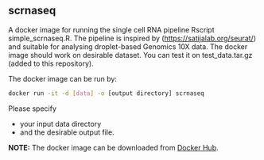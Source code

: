 ## scrnaseq

A docker image for running the single cell RNA pipeline Rscript simple_scrnaseq.R. 
The pipeline is inspired by (https://satijalab.org/seurat/) and suitable for analysing droplet-based Genomics 10X data. 
The docker image should work on desirable dataset. You can test it on test_data.tar.gz (added to this repository).

The docker image can be run by:


```bash
docker run -it -d [data] -o [output directory] scrnaseq
```
Please specify 
* your input data directory
* and the desirable output file.


**NOTE:** The docker image can be downloaded from [Docker Hub](https://hub.docker.com/repository/docker/medulka/scrnaseq).


